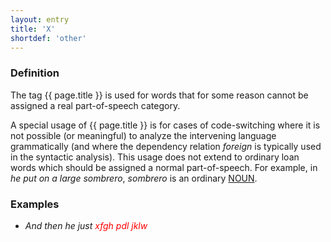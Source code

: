 ```yaml
---
layout: entry
title: 'X'
shortdef: 'other'
---
```


### Definition

The tag {{ page.title }} is used for words that for some reason cannot be assigned a real part-of-speech category. 

A special usage of {{ page.title }} is for cases of code-switching where it is not possible (or meaningful) to analyze the intervening language grammatically (and where the dependency relation _foreign_ is typically used in the syntactic analysis). 
This usage does not extend to ordinary loan words which should be assigned a normal part-of-speech. For example, in _he put on a large sombrero_, _sombrero_ is an ordinary <a href="NOUN.html">NOUN</a>.

### Examples

 - _And then he just <span style='color:red'>xfgh pdl jklw</span>_
